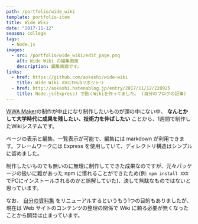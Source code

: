```yaml
---
path: /portfolio/wide_wiki
template: portfolio-item
title: Wide Wiki
date: "2017-11-12"
season: college
tags:
  - Node.js
images:
  - src: /portfolio/wide_wiki/edit_page.png
    alt: Wide Wiki の編集画面
    description: 編集画面です。
links:
  - href: https://github.com/aokashi/wide-wiki
    title: Wide Wiki のGitHubリポジトリ
  - href: http://aokashi.hatenablog.jp/entry/2017/11/12/220925
    title: Node.js(Express) で動くWikiを作ってました。 (自分のブログの記事)
---
```


[WWA Maker](wwa_maker)の制作が中止になり制作したいものが頭の中にない中、 **なんとかして大学時代に成果を残したい、技術力を伸ばしたい** ことから、1週間で制作したWikiシステムです。

ページの表示と編集、一覧表示が可能で、編集には markdown が利用できます。フレームワークには Express を使用していて、ディレクトリ構造はシンプルに留めました。

制作したいものでも無いのに無理に制作してできた成果なのですが、元々パッケージの扱いに難があった npm に慣れることができたため(例: `npm install XXX` でPCにインストールされるのかと誤解していた)、決して無駄なものではないと思っています。

なお、 [自分の資料集](https://contents.aokashi.net/docs/) をリニューアルするというもう1つの目的もありましたが、現在は Web サイトのコンテンツの整理の関係で Wiki に頼る必要が無くなったことから開発は止まっています。
